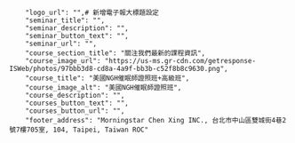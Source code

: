         "logo_url": "",# 新增電子報大標題設定
        "seminar_title": "",
        "seminar_description": "",
        "seminar_button_text": "",
        "seminar_url": "",
        "course_section_title": "關注我們最新的課程資訊",
        "course_image_url": "https://us-ms.gr-cdn.com/getresponse-ISWeb/photos/97bbb3d8-cd8a-4a9f-bb3b-c52f8b8c9630.png",
        "course_title": "美國NGH催眠師證照班+高級班",
        "course_image_alt": "美國NGH催眠師證照班",
        "course_description": "",
        "courses_button_text": "",
        "courses_button_url": "",
        "footer_address": "Morningstar Chen Xing INC., 台北市中山區雙城街4巷2號7樓705室, 104, Taipei, Taiwan ROC"